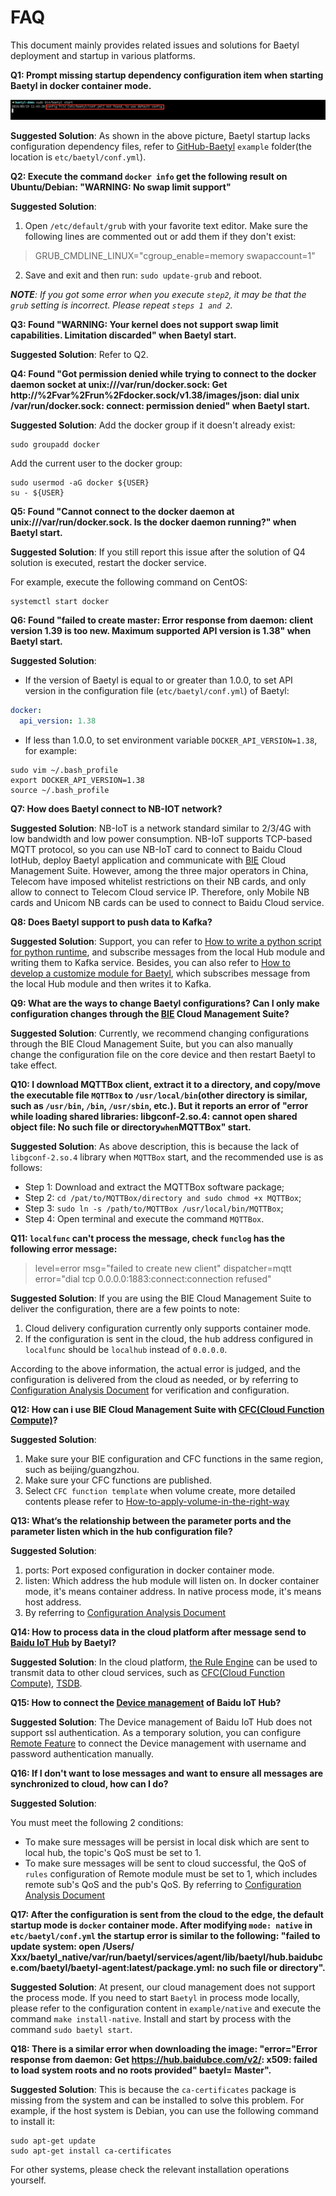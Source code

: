 # FAQ

This document mainly provides related issues and solutions for Baetyl deployment and startup in various platforms.

**Q1: Prompt missing startup dependency configuration item when starting Baetyl in docker container mode.**

![Picture](images/faq/docker-engine-conf-miss.png)

**Suggested Solution**: As shown in the above picture, Baetyl startup lacks configuration dependency files, refer to [GitHub-Baetyl](https://github.com/baetyl/baetyl) `example` folder(the location is `etc/baetyl/conf.yml`).

**Q2: Execute the command `docker info` get the following result on Ubuntu/Debian: "WARNING: No swap limit support"**

**Suggested Solution**:

1. Open `/etc/default/grub` with your favorite text editor. Make sure the following lines are commented out or add them if they don't exist:

> GRUB_CMDLINE_LINUX="cgroup_enable=memory swapaccount=1"

2. Save and exit and then run: `sudo update-grub` and reboot.

_**NOTE**: If you got some error when you execute `step2`, it may be that the `grub` setting is incorrect. Please repeat `steps 1 and 2`._

**Q3: Found "WARNING: Your kernel does not support swap limit capabilities. Limitation discarded" when Baetyl start.**

**Suggested Solution**: Refer to Q2.

**Q4: Found "Got permission denied while trying to connect to the docker daemon socket at unix:///var/run/docker.sock: Get http://%2Fvar%2Frun%2Fdocker.sock/v1.38/images/json: dial unix /var/run/docker.sock: connect: permission denied" when Baetyl start.**

**Suggested Solution**: Add the docker group if it doesn't already exist:

```shell
sudo groupadd docker
```

Add the current user to the docker group:

```shell
sudo usermod -aG docker ${USER}
su - ${USER}
```

**Q5: Found "Cannot connect to the docker daemon at unix:///var/run/docker.sock. Is the docker daemon running?" when Baetyl start.**

**Suggested Solution**: If you still report this issue after the solution of Q4 solution is executed, restart the docker service.

For example, execute the following command on CentOS:

```shell
systemctl start docker
```

**Q6: Found "failed to create master: Error response from daemon: client version 1.39 is too new. Maximum supported API version is 1.38" when Baetyl start.**

**Suggested Solution**: 

- If the version of Baetyl is equal to or greater than 1.0.0, to set API version in the configuration file (`etc/baetyl/conf.yml`) of Baetyl:

```yaml
docker:
  api_version: 1.38
```
- If less than 1.0.0, to set environment variable `DOCKER_API_VERSION=1.38`, for example:

```shell
sudo vim ~/.bash_profile
export DOCKER_API_VERSION=1.38
source ~/.bash_profile
```

**Q7: How does Baetyl connect to NB-IOT network?**

**Suggested Solution**: NB-IoT is a network standard similar to 2/3/4G with low bandwidth and low power consumption. NB-IoT supports TCP-based MQTT protocol, so you can use NB-IoT card to connect to Baidu Cloud IotHub, deploy Baetyl application and communicate with [BIE](https://cloud.baidu.com/product/bie.html) Cloud Management Suite. However, among the three major operators in China, Telecom have imposed whitelist restrictions on their NB cards, and only allow to connect to Telecom Cloud service IP. Therefore, only Mobile NB cards and Unicom NB cards can be used to connect to Baidu Cloud service.

**Q8: Does Baetyl support to push data to Kafka?**

**Suggested Solution**: Support, you can refer to [How to write a python script for python runtime](develop/How-to-write-a-python-script-for-python-runtime.md), and subscribe messages from the local Hub module and writing them to Kafka service. Besides, you can also refer to [How to develop a customize module for Baetyl](develop/How-to-develop-a-customize-module.md), which subscribes message from the local Hub module and then writes it to Kafka.

**Q9: What are the ways to change Baetyl configurations? Can I only make configuration changes through the [BIE](https://cloud.baidu.com/product/bie.html) Cloud Management Suite?**

**Suggested Solution**: Currently, we recommend changing configurations through the BIE Cloud Management Suite, but you can also manually change the configuration file on the core device and then restart Baetyl to take effect.

**Q10: I download MQTTBox client, extract it to a directory, and copy/move the executable file `MQTTBox` to `/usr/local/bin`(other directory is similar, such as `/usr/bin`, `/bin`, `/usr/sbin`, etc.). But it reports an error of "error while loading shared libraries: libgconf-2.so.4: cannot open shared object file: No such file or directory` when `MQTTBox" start.**

**Suggested Solution**: As above description, this is because the lack of `libgconf-2.so.4` library when `MQTTBox` start, and the recommended use is as follows:

- Step 1: Download and extract the MQTTBox software package;
- Step 2: `cd /pat/to/MQTTBox/directory and sudo chmod +x MQTTBox`;
- Step 3: `sudo ln -s /path/to/MQTTBox /usr/local/bin/MQTTBox`;
- Step 4: Open terminal and execute the command `MQTTBox`.

**Q11: `localfunc` can't process the message, check `funclog` has the following error message:**

> level=error msg="failed to create new client" dispatcher=mqtt error="dial tcp 0.0.0.0:1883:connect:connection refused"

**Suggested Solution**: If you are using the BIE Cloud Management Suite to deliver the configuration, there are a few points to note:

1. Cloud delivery configuration currently only supports container mode.
2. If the configuration is sent in the cloud, the hub address configured in `localfunc` should be `localhub` instead of `0.0.0.0`.

According to the above information, the actual error is judged, and the configuration is delivered from the cloud as needed, or by referring to [Configuration Analysis Document](guides/Config-interpretation.md) for verification and configuration.

**Q12:  How can i use BIE Cloud Management Suite with [CFC(Cloud Function Compute)](https://cloud.baidu.com/product/cfc.html)?**

**Suggested Solution**:

1. Make sure your BIE configuration and CFC functions in the same region, such as beijing/guangzhou.
2. Make sure your CFC functions are published.
3. Select `CFC function template` when volume create, more detailed contents please refer to [How-to-apply-volume-in-the-right-way](https://cloud.baidu.com/doc/BIE/s/Cjzdn8xig)

**Q13:  What‘s the relationship between the parameter ports and the parameter listen which in the hub configuration file?**

**Suggested Solution**:

1. ports: Port exposed configuration in docker container mode.
2. listen: Which address the hub module will listen on. In docker container mode, it's means container address. In native process mode, it's means host address.
3. By referring to [Configuration Analysis Document](guides/Config-interpretation.html#baetyl-hub)

**Q14: How to process data in the cloud platform after message send to [Baidu IoT Hub](https://cloud.baidu.com/product/iot.html) by Baetyl?**

**Suggested Solution**:
In the cloud platform, [the Rule Engine](https://cloud.baidu.com/product/re.html) can be used to transmit data to other cloud services, such as [CFC(Cloud Function Compute)](https://cloud.baidu.com/product/cfc.html), [TSDB](https://cloud.baidu.com/product/tsdb.html).

**Q15: How to connect the [Device management](https://cloud.baidu.com/doc/IOT/GettingStarted.html#.E5.88.9B.E5.BB.BA.E7.89.A9.E6.A8.A1.E5.9E.8B) of Baidu IoT Hub?**

**Suggested Solution**:
The Device management of Baidu IoT Hub does not support ssl authentication. As a temporary solution, you can configure [Remote Feature](guides/Message-synchronize-with-iothub-through-remote-service.md) to connect the Device management with username and password authentication manually.

**Q16: If I don't want to lose messages and want to ensure all messages are synchronized to cloud, how can I do?**

**Suggested Solution**:

You must meet the following 2 conditions:

- To make sure messages will be persist in local disk which are sent to local hub, the topic's QoS must be set to 1.
- To make sure messages will be sent to cloud successful, the QoS of `rules` configuration of Remote module must be set to 1, which includes remote sub's QoS and the pub's QoS. By referring to [Configuration Analysis Document](guides/Config-interpretation.md)

**Q17: After the configuration is sent from the cloud to the edge, the default startup mode is `docker` container mode. After modifying `mode: native` in `etc/baetyl/conf.yml` the startup error is similar to the following: "failed to update system: open /Users/ Xxx/baetyl_native/var/run/baetyl/services/agent/lib/baetyl/hub.baidubce.com/baetyl/baetyl-agent:latest/package.yml: no such file or directory".**

**Suggested Solution**: At present, our cloud management does not support the process mode. If you need to start `Baetyl` in process mode locally, please refer to the configuration content in `example/native` and execute the command `make install-native`. Install and start by process with the command `sudo baetyl start`.

**Q18: There is a similar error when downloading the image: "error="Error response from daemon: Get https://hub.baidubce.com/v2/: x509: failed to load system roots and no roots provided" baetyl= Master".**

**Suggested Solution**: This is because the `ca-certificates` package is missing from the system and can be installed to solve this problem.
For example, if the host system is Debian, you can use the following command to install it:

```shell
sudo apt-get update
sudo apt-get install ca-certificates
```

For other systems, please check the relevant installation operations yourself.
